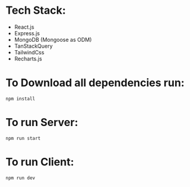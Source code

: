 # Tech Stack:
   - React.js
   - Express.js
   - MongoDB (Mongoose as ODM)
   - TanStackQuery
   - TailwindCss
   - Recharts.js

# To Download all dependencies run:
    npm install 
# To run Server:
    npm run start
# To run Client:
    npm run dev
